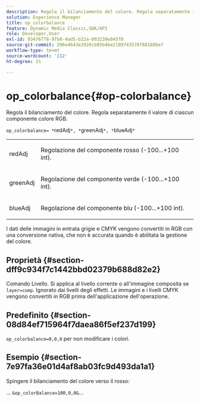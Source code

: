 ```yaml
---
description: Regola il bilanciamento del colore. Regola separatamente il valore di ciascun componente colore RGB.
solution: Experience Manager
title: op_colorbalance
feature: Dynamic Media Classic,SDK/API
role: Developer,User
exl-id: 93476778-97b0-4ad5-b22a-093239e845f0
source-git-commit: 206e4643e3926cb85b4be2189743578f88180be7
workflow-type: tm+mt
source-wordcount: '112'
ht-degree: 1%

---
```


# op_colorbalance{#op-colorbalance}

Regola il bilanciamento del colore. Regola separatamente il valore di ciascun componente colore RGB.

`op_colorbalance= *`redAdj`*, *`greenAdj`*, *`blueAdj`*`

<table id="simpletable_BBDAA6FE9A0E48E3BD8304BDED776713"> 
 <tr class="strow"> 
  <td class="stentry"> <p><span class="varname"> redAdj</span> </p></td> 
  <td class="stentry"> <p>Regolazione del componente rosso (-100...+100 int). </p></td> 
 </tr> 
 <tr class="strow"> 
  <td class="stentry"> <p><span class="varname"> greenAdj</span> </p></td> 
  <td class="stentry"> <p>Regolazione del componente verde (-100...+100 int). </p></td> 
 </tr> 
 <tr class="strow"> 
  <td class="stentry"> <p><span class="varname"> blueAdj</span> </p></td> 
  <td class="stentry"> <p>Regolazione del componente blu (-100...+100 int). </p></td> 
 </tr> 
</table>

I dati delle immagini in entrata grigie e CMYK vengono convertiti in RGB con una conversione nativa, che non è accurata quando è abilitata la gestione del colore.

## Proprietà {#section-dff9c934f7c1442bbd02379b688d82e2}

Comando Livello. Si applica al livello corrente o all&#39;immagine composita se `layer=comp`. Ignorato dai livelli degli effetti. Le immagini e i livelli CMYK vengono convertiti in RGB prima dell&#39;applicazione dell&#39;operazione.

## Predefinito {#section-08d84ef715964f7daea86f5ef237d199}

`op_colorbalance=0,0,0` per non modificare i colori.

## Esempio {#section-7e97fa36e01d4af8ab03fc9d493da1a1}

Spingere il bilanciamento del colore verso il rosso:

… `&op_colorBalance=100,0,0&`…

